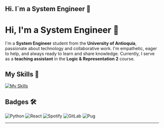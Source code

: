 ## Hi. I´m a System Engineer 👋

# Hi, I'm a System Engineer 👋

I'm a **System Engineer** student from the **University of Antioquia**, passionate about technology and collaborative work. I'm empathetic, eager to help, and always ready to learn and share knowledge. Currently, I serve as a **teaching assistant** in the **Logic & Representation 2** course.

## My Skills 🚀

[![My Skills](https://skillicons.dev/icons?i=ts,react,tailwind,python,html,sql,postgres,aws)](https://skillicons.dev)

## Badges 🛠️

![Python](https://img.shields.io/badge/Python-3776AB?logo=python&logoColor=white)
![React](https://img.shields.io/badge/React-61DAFB?logo=react&logoColor=white)
![Spotify](https://img.shields.io/badge/Spotify-1DB954?logo=spotify&logoColor=white)
![GitLab](https://img.shields.io/badge/GitLab-FC6D26?logo=gitlab&logoColor=white)
![Pug](https://img.shields.io/badge/Pug-FFF?logo=pug&logoColor=A86454)

---



<!--
**Emma-Ok/Emma-Ok** is a ✨ _special_ ✨ repository because its `README.md` (this file) appears on your GitHub profile.

Here are some ideas to get you started:

- 🔭 I’m currently working on ...
- 🌱 I’m currently learning ...
- 👯 I’m looking to collaborate on ...
- 🤔 I’m looking for help with ...
- 💬 Ask me about ...
- 📫 How to reach me: ...
- 😄 Pronouns: ...
- ⚡ Fun fact: ...
-->
